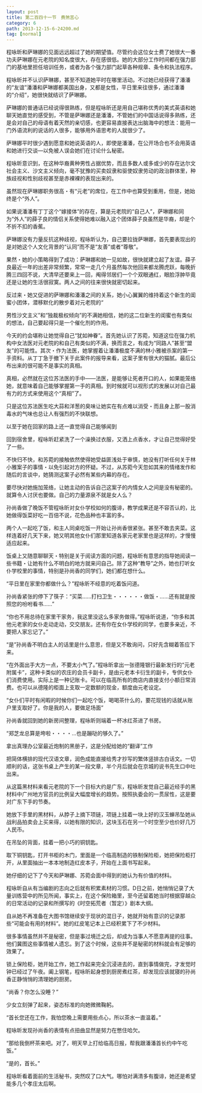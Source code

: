 ```yaml
---
layout: post
title: 第二百四十一节　费煞苦心
category: 6
path: 2013-12-15-6-24200.md
tag: [normal]
---
```


程咏昕和萨琳娜的见面远远超过了她的期望值。尽管约会这位女士费了她很大一番功夫萨琳娜在元老院的知名度很大，存在感很低。她的大部分工作时间都在强力部门的基地里担任培训任务，或者为各个强力部门起草各种规章、条令和执法程序。

程咏昕并不认识萨琳娜，甚至不知道她平时在哪里活动。不过她已经获得了潘潘的“友谊”潘潘和萨琳娜都美国出身，又都是女性，平日里来往很多，通过潘潘的“介绍”，她很快就结识了萨琳娜。

萨琳娜的普通话已经说得很熟练，但是程咏昕还是用自己堪称优秀的美式英语和她聊天她直觉的感受到，不管是萨琳娜还是潘潘，不管她们的中国话说得多熟练，还是会对自己的母语有着天然的亲切感，也更容易直接表达出脑海中的想法：能用一门外语流利的说话的人很多，能够用外语思考的人就很少了。

萨琳娜平时很少遇到愿意和她说英语的人，即使是潘潘，在公开场合也不会用英语和她进行交谈―以免被人误会她们在讨论什么秘密。

程咏昕意识到，在这种华裔黄种男性占据优势，而且多数人或多或少的存在达尔文社会主义、沙文主义倾向，毫不犹豫的买卖奴隶和驱使奴隶劳动的政治群体里，种族歧视和性别歧视甚至是赤裸裸的表现出来的。

虽然现在萨琳娜职务很高・有“元老”的席位，在工作中也算受到重用，但是，她始终是个“外人”。

如果说潘潘有丁丁这个“嫁接体”的存在，算是元老院的“自己人”，萨琳娜和同为“外人”的薛子良的情侣关系使得她难以融入这个团体薛子良虽然是华裔，却是个不折不扣的香蕉。

萨琳娜没有力量反抗这种歧视，程咏昕认为，自己要拉拢萨琳娜，首先要表现出的是对她这个人文化背景的“认同”而不是“友善”或者“尊敬”。

果然・她的小策略得到了成功：萨琳娜和她一见如故，很快就建立起了友谊。薛子良最近一年的出差非常频繁，常常一走几个月虽然每次他回来都龙腾虎跃，每晚折腾三四回不说，大清早还要来上一回，阄得邻居们一个个双眼通红，眼脸浮肿毕竟还是让她的生活很寂寞。两人之间的往来很快就密切起来。

反过来・她又促进的萨琳娜和潘潘之间的关系，她小心翼翼的维持着这个新生的闺蜜小团体，潜移默化的散步着对元老院的“

男性沙文主义”和“独裁极权倾向”的不满她相信，她的这二位新生的闺蜜也有类似的想法，自己要起得只是一个催化剂的作用。

今天的约会堪称让她觉得自己“犹如神眷”。首先她认识了苏菀，知道这位在强力机构中女法医对元老院的和自己有类似的不满，换而言之，有成为“同路人”甚至“盟友”的可能性。其次・作为法医，她掌握着让潘潘极度不满的林小雅被杀案的第一手资料。从丁丁急于撤下关于此案件的报导来看，这案子里有很大的猫腻。最后公布出来的很可能不是事实的真相。

真相，必然就在这位苏法医的手中――法医，是能够让死者开口的人，如果能笼络她，就意味着自己能够掌握第一手的真相。到时候就可以视形式的发展以对自己最有力的方式来使用这个“真相”了。

只是这位苏法医生吃大蒜和洋葱的臭味让她实在有点难以消受・而且身上那一股消毒水的气味也总让人有强烈的不快联想。

以至于她在回家的路上还一直觉得自己能够闻到

回到宿舍里，程咏昕赶紧洗了一个澡换过衣服，又洒上点香水，才让自己觉得好受了一些。

不快归不快，和苏菀的接触依然使得她受益匪浅处于审慎，她没有打听任何关于林小雅案子的事情・以免引起对方的怀疑。不过，从苏菀今天忽如其来的情绪发作和随后的言谈中，她猜测这案子必然有某些内幕的存在。

要尽快对她施加笼络，让她主动的告诉自己这案子的内情女人之间是没有秘密的。就算令人讨厌也要做。自己的力量源泉不就是女人么？

孙尚香做了晚饭不管程咏昕对女仆学校如何的腹诽，教学成果还是不容否认的，比她做得饭菜好吃一百倍不说，花色品种也丰富的多。

两个人一起吃了饭，和主人同桌吃饭一开始让孙尚香很紧张。甚至不敢去夹菜。这样连着好几天下来，她又明其他女仆们那里知道各家元老家里也是这样的，才慢慢适应起来。

饭桌上又随意聊聊天・特别是关于阅读方面的问题，程咏昕有意思的指导她阅读一些书籍・让她有什么不明白的地方就来问自己。除了这种“教导”之外，她也打听女仆学校里的事情，特别是孙尚香的同学们，她们都在想什么。

“平日里在家里你都做什么？”程咏昕不经意的吃着饭问道。

孙尚香紧张的停下了筷子：“买菜……打扫卫生・・・・・・做饭・……还有就是按照您的吩咐看书……”

“你也不用总待在家里干家务，我这里没这么多家务做得。”程咏昕说道，“你多和其他元老家的女仆走动走动，交交朋友。还有你在女仆学校的同学，也要多亲近，不要把人家忘记了。”

“是”孙尚香不明白主人的话里是什么意思，但是又不敢询问，只好先含糊着答应下来。

“在外面出手大方一点，不要太小气了。”程咏昕拿出一张德隆银行最新发行的“元老附属卡”，这种卡类似的农庄的会员卡副卡，是由元老本卡衍生的副卡，专供女仆们消费使用。实际上是一种记账卡。可以在临高所有的商店内直接支付小额日常消费。也可以从德隆的柜面上支取一定数额的现金，额度由元老设定。

“女仆们平时有闲暇的时候你们一起吃个饭，喝喝茶什么的，要花现钱的话就从账户里支取好了。你是我的人，要做足场面”

孙尚香就回到她的新房间整理，程咏昕则端着一杯冰红茶进了书房。

“郑芝龙总算是垮啦・・・・…也是蹦哒的够久了。”

拿出真理办公室最近炮制的黑册子，这是分配给她的“翻译”工作

把简体横排的现代汉语文章，润色成能直接给秀才抄写的繁体竖排古白话文。一切顺利的话，这张书桌上产生的某一段文章，半个月后就会在京城的说书先生口中吐出来。

从这篇黑材料来看元老院的下一个目标大约是广东，程咏昕发觉自己最近经手的黑材料中广州地方官员的比例呈大幅度增长的趋势。按照执委会的一贯尿性，这是要对广东下手的节奏。

她放下手里的黑材料，从脖子上摘下项链，项链上挂着一块上好的汉玉蝉吊坠她从战利品拍卖会上买来得，以她有限的知识，这块玉石在另一个时空至少也价好几万人民币。

在吊坠的背面，挂着一把小巧的铜钥匙。

取下铜钥匙，打开书柜的木门，里面是一个临高制造的铁制保险柜，她把保险柜打开，从里面抽出一本本地制造红皮本子，开始在上面书写起来。

她仔细的记下了今天和萨琳娜、苏菀会面中得到的她认为有价值的材料。

程咏昕自从有当编剧的志向之后就有积累素材的习惯。D日之前，她悄悄记录了大量训练营中的所见所闻，事实上，在这个保险箱里，至今还留着她当时根据穿越众的日常活动的记录和所撰写的《时空拓荒者（暂定）》剧本大纲。

自从她不再准备在大图书馆继续安于现状的混日子，她就开始有意识的记录那些“可能会有用的材料”。她的红皮笔记本上已经积累下了不少材料。

很多事情虽然并不是秘密，但是事过境迁之后，却成为当事人不愿意再提的往事。他们冀图这些事情被人遗忘。到了这个时候，这些并不是秘密的材料就会有足够的效果了。

锁上保险柜，她开始工作，她工作起来完全沉浸进去的，直到事情做完，才发觉时钟已经过了午夜。阖上钢笔，程咏昕起身想到厨房煮红茶，却发现应该就寝的孙尚香正静悄悄的清理她的厨房。

“尚香？你怎么没睡？”

少女立刻弹了起来，姿态标准的向她微微鞠躬。

“首长您还在工作，我怕您晚上需要用些点心，所以茶水一直温着。”

程咏昕发现孙尚香的表情有点扭曲显然是努力在憋住哈欠。

“那给我倒杯茶来吧。对了，明天早上打给临高日报，帮我跟潘潘首长约中午吃饭。”

“是的，首长。”

程咏昕看着面前的生活秘书，突然叹了口大气。哪怕对满清多有腹诽，她还是希望能多几个孝庄太后啊。
